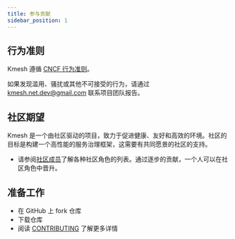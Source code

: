 ```yaml
---
title: 参与贡献
sidebar_position: 1
---
```


## 行为准则

Kmesh 遵循 [CNCF 行为准则](https://github.com/cncf/foundation/blob/main/code-of-conduct.md)。

如果发现滥用、骚扰或其他不可接受的行为，请通过 [kmesh.net.dev@gmail.com](mailto:kmesh.net.dev@gmail.com) 联系项目团队报告。

## 社区期望

Kmesh 是一个由社区驱动的项目，致力于促进健康、友好和高效的环境。社区的目标是构建一个高性能的服务治理框架，这需要有共同愿景的社区的支持。

- 请参阅[社区成员](membership.md)了解各种社区角色的列表。通过逐步的贡献，一个人可以在社区角色中晋升。

## 准备工作

- 在 GitHub 上 fork 仓库
- 下载仓库
- 阅读 [CONTRIBUTING](https://github.com/kmesh-net/kmesh/blob/main/CONTRIBUTING.md) 了解更多详情
